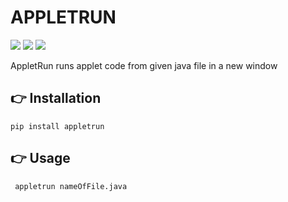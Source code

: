 # APPLETRUN
![](https://img.shields.io/pypi/v/appletrun?style=for-the-badge)
![](https://img.shields.io/apm/l/vim-mode?style=for-the-badge)
![](https://img.shields.io/badge/requires-Java%20%3C%3D%208-red?style=for-the-badge)

AppletRun runs applet code from given java file in a new window

## 👉 Installation
```
pip install appletrun
```
## 👉 Usage
```
 appletrun nameOfFile.java
```
